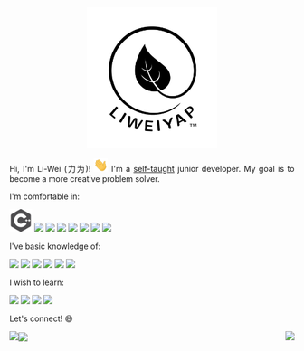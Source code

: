 <p align="center">
  <img height="250" src="https://github.com/liweiyap/liweiyap/blob/master/logo-black-background-white-bigger.png">
</p>

<p align="justify">
Hi, I'm Li-Wei (力为)! <img width="25px" src="https://github.com/liweiyap/liweiyap/blob/master/waving-hand.gif"> I'm a <a href="https://www.quora.com/What-does-it-mean-to-be-a-self-taught-programmer#:~:text=It%20means%20that%20you%20did%20not%20go%20to%20college%20for%20Computer%20Science.&text=However%2C%20whether%20you%20are%20a,taught%20to%20you%20in%20school.">self-taught</a> junior developer. My goal is to become a more creative problem solver.
</p>

I'm comfortable in:
<p float="left">
  <a href="https://en.cppreference.com/w/"><img src="assets/cplusplus-grey.svg" height="40"/></a>
  <a href="https://cmake.org/"><img src="https://cdn.jsdelivr.net/npm/simple-icons@3.1.0/icons/cmake.svg" height="40"/></a>
  <a href="https://www.qt.io/"><img src="https://cdn.jsdelivr.net/npm/simple-icons@3.1.0/icons/qt.svg" height="40"/></a>
  <a href="https://www.python.org/"><img src="https://cdn.jsdelivr.net/npm/simple-icons@3.1.0/icons/python.svg" height="40"/></a>
  <a href="https://www.gnu.org/software/bash/"><img src="https://cdn.jsdelivr.net/npm/simple-icons@3.1.0/icons/gnubash.svg" height="40"/></a>
  <a href="https://www.r-project.org/"><img src="https://cdn.jsdelivr.net/npm/simple-icons@3.1.0/icons/r.svg" height="40"/></a>
  <a href="https://uk.mathworks.com/products/matlab.html"><img src="https://cdn.jsdelivr.net/npm/simple-icons@3.1.0/icons/mathworks.svg" height="40"/></a>
  <a href="https://www.linux.org/"><img src="https://cdn.jsdelivr.net/npm/simple-icons@3.1.0/icons/linux.svg" height="40"/></a>
</p>

I've basic knowledge of:
<p float="left">
  <a href="https://www.raspberrypi.org/"><img src="https://cdn.jsdelivr.net/npm/simple-icons@3.1.0/icons/raspberrypi.svg" height="40"/></a>
  <a href="https://www.w3.org/Style/CSS/"><img src="https://cdn.jsdelivr.net/npm/simple-icons@3.1.0/icons/css3.svg" height="40"/></a>
  <a href="https://jekyllrb.com/"><img src="https://cdn.jsdelivr.net/npm/simple-icons@3.1.0/icons/jekyll.svg" height="40"/></a>
  <a href="https://www.mysql.com/"><img src="https://cdn.jsdelivr.net/npm/simple-icons@3.1.0/icons/mysql.svg" height="40"/></a>
  <a href="https://inkscape.org/"><img src="https://cdn.jsdelivr.net/npm/simple-icons@3.1.0/icons/inkscape.svg" height="40"/></a>
  <a href="https://www.latex-project.org/"><img src="https://cdn.jsdelivr.net/npm/simple-icons@3.1.0/icons/latex.svg" height="40"/></a>
</p>

I wish to learn:
<p float="left">
  <a href="https://swift.org/"><img src="https://cdn.jsdelivr.net/npm/simple-icons@3.1.0/icons/swift.svg" height="40"/></a>
  <a href="https://www.java.com/en/"><img src="https://cdn.jsdelivr.net/npm/simple-icons@3.1.0/icons/java.svg" height="40"/></a>
  <a href="https://en.wikipedia.org/wiki/JavaScript"><img src="https://cdn.jsdelivr.net/npm/simple-icons@3.1.0/icons/javascript.svg" height="40"/></a>
  <a href="https://developer.android.com/studio"><img src="https://cdn.jsdelivr.net/npm/simple-icons@3.1.0/icons/androidstudio.svg" height="40"/></a>
</p>

Let's connect! :smile:
<p float="left">
  <a href="mailto:liweiyap@gmail.com"><img align="left" height="40" src="https://cdn.jsdelivr.net/npm/simple-icons@v3/icons/gmail.svg"/></a>
  <a href="https://www.linkedin.com/in/liweiyap/"><img align="center" height="40" src="https://cdn.jsdelivr.net/npm/simple-icons@v3/icons/linkedin.svg"/></a>
  <a href="https://open.spotify.com/playlist/0YxZJLaybfLprUoSN1QXp9?si=4j3R2m77QiGd_3RvUxL-RA" target="_blank"><img align="right" height="40" src="https://cdn.jsdelivr.net/npm/simple-icons@v3/icons/spotify.svg"/></a>
</p>
